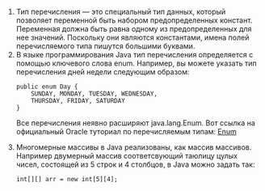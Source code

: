 <ol>
<li> Тип перечисления — это специальный тип данных, который позволяет переменной быть набором предопределенных констант. Переменная должна быть равна одному из предопределенных для нее значений. Поскольку они являются константами, имена полей перечисляемого типа пишутся большими буквами. </li>
<li>В языке программирования Java тип перечисления определяется с помощью ключевого слова enum. Например, вы можете указать тип перечисления дней недели следующим образом:  
	
	public enum Day {
	    SUNDAY, MONDAY, TUESDAY, WEDNESDAY,
	    THURSDAY, FRIDAY, SATURDAY 
	}
	
Все перечисления неявно расширяют java.lang.Enum. Вот ссылка на официальный Oracle туториал по перечисляемым типам: <a href="https://docs.oracle.com/javase/tutorial/java/javaOO/enum.html">Enum</a>
</li>
<li> Многомерные массивы в Java реализованы, как массив массивов. Например двумерный массив соответсвующий таюлицу цулых чисел, состоящей из 5 строк и 4 столбцов, в Java можно задать так: 

```
int[][] arr = new int[5][4];
```
</li>

</ol>